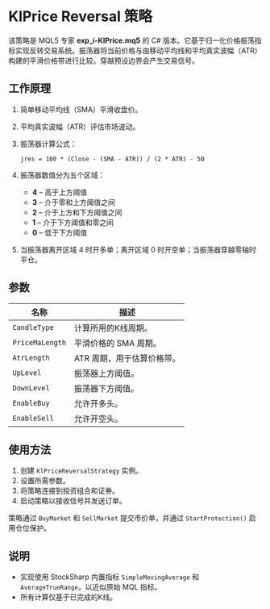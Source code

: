 # KlPrice Reversal 策略

该策略是 MQL5 专家 **exp_i-KlPrice.mq5** 的 C# 版本。它基于归一化价格振荡指标实现反转交易系统。振荡器将当前价格与由移动平均线和平均真实波幅（ATR）构建的平滑价格带进行比较。穿越预设边界会产生交易信号。

## 工作原理

1. 简单移动平均线（SMA）平滑收盘价。
2. 平均真实波幅（ATR）评估市场波动。
3. 振荡器计算公式：
   
   `jres = 100 * (Close - (SMA - ATR)) / (2 * ATR) - 50`
4. 振荡器数值分为五个区域：
   - **4** – 高于上方阈值
   - **3** – 介于零和上方阈值之间
   - **2** – 介于上方和下方阈值之间
   - **1** – 介于下方阈值和零之间
   - **0** – 低于下方阈值
5. 当振荡器离开区域 4 时开多单；离开区域 0 时开空单；当振荡器穿越零轴时平仓。

## 参数

| 名称 | 描述 |
|------|------|
| `CandleType` | 计算所用的K线周期。 |
| `PriceMaLength` | 平滑价格的 SMA 周期。 |
| `AtrLength` | ATR 周期，用于估算价格带。 |
| `UpLevel` | 振荡器上方阈值。 |
| `DownLevel` | 振荡器下方阈值。 |
| `EnableBuy` | 允许开多头。 |
| `EnableSell` | 允许开空头。 |

## 使用方法

1. 创建 `KlPriceReversalStrategy` 实例。
2. 设置所需参数。
3. 将策略连接到投资组合和证券。
4. 启动策略以接收信号并发送订单。

策略通过 `BuyMarket` 和 `SellMarket` 提交市价单，并通过 `StartProtection()` 启用仓位保护。

## 说明

- 实现使用 StockSharp 内置指标 `SimpleMovingAverage` 和 `AverageTrueRange`，以近似原始 MQL 指标。
- 所有计算仅基于已完成的K线。
